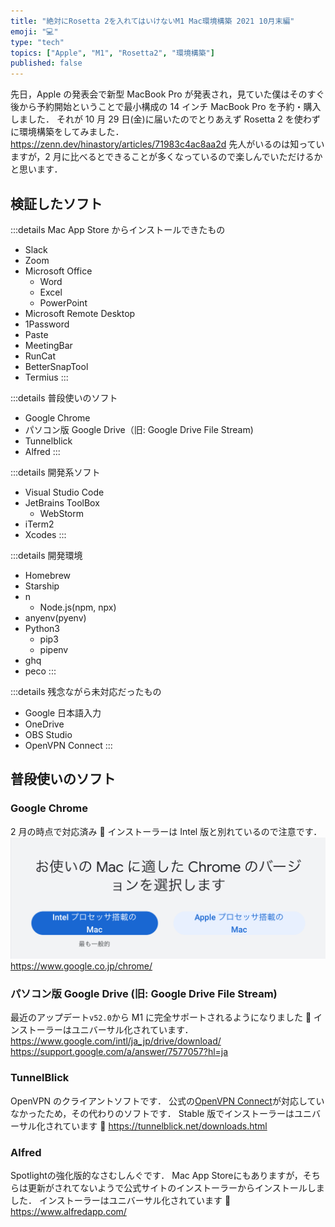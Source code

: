 ```yaml
---
title: "絶対にRosetta 2を入れてはいけないM1 Mac環境構築 2021 10月末編"
emoji: "💻"
type: "tech"
topics: ["Apple", "M1", "Rosetta2", "環境構築"]
published: false
---
```


先日，Apple の発表会で新型 MacBook Pro が発表され，見ていた僕はそのすぐ後から予約開始ということで最小構成の 14 インチ MacBook Pro を予約・購入しました．
それが 10 月 29 日(金)に届いたのでとりあえず Rosetta 2 を使わずに環境構築をしてみました．
https://zenn.dev/hinastory/articles/71983c4ac8aa2d
先人がいるのは知っていますが，2 月に比べるとできることが多くなっているので楽しんでいただけるかと思います．

## 検証したソフト

:::details Mac App Store からインストールできたもの

- Slack
- Zoom
- Microsoft Office
  - Word
  - Excel
  - PowerPoint
- Microsoft Remote Desktop
- 1Password
- Paste
- MeetingBar
- RunCat
- BetterSnapTool
- Termius
  :::

:::details 普段使いのソフト

- Google Chrome
- パソコン版 Google Drive（旧: Google Drive File Stream)
- Tunnelblick
- Alfred
  :::

:::details 開発系ソフト

- Visual Studio Code
- JetBrains ToolBox
  - WebStorm
- iTerm2
- Xcodes
  :::

:::details 開発環境

- Homebrew
- Starship
- n
  - Node.js(npm, npx)
- anyenv(pyenv)
- Python3
  - pip3
  - pipenv
- ghq
- peco
  :::

:::details 残念ながら未対応だったもの

- Google 日本語入力
- OneDrive
- OBS Studio
- OpenVPN Connect
  :::

## 普段使いのソフト

### Google Chrome

2 月の時点で対応済み 🎉
インストーラーは Intel 版と別れているので注意です．
![](/images/m1-mac/chrome.png)
https://www.google.co.jp/chrome/

### パソコン版 Google Drive (旧: Google Drive File Stream)

最近のアップデート`v52.0`から M1 に完全サポートされるようになりました 🎉
インストーラーはユニバーサル化されています．
https://www.google.com/intl/ja_jp/drive/download/
https://support.google.com/a/answer/7577057?hl=ja

### TunnelBlick

OpenVPN のクライアントソフトです．
公式の[OpenVPN Connect](https://openvpn.net/vpn-client/)が対応していなかったため，その代わりのソフトです．
Stable 版でインストーラーはユニバーサル化されています 🎉
https://tunnelblick.net/downloads.html

### Alfred

Spotlightの強化版的なさむしんぐです．
Mac App Storeにもありますが，そちらは更新がされてないようで公式サイトのインストーラーからインストールしました．
インストーラーはユニバーサル化されています 🎉
https://www.alfredapp.com/